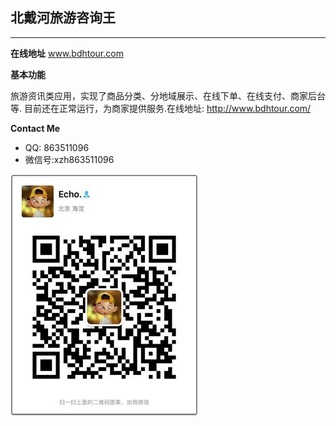 ## 北戴河旅游咨询王


----------

**在线地址**
www.bdhtour.com

**基本功能**

旅游资讯类应用，实现了商品分类、分地域展示、在线下单、在线支付、商家后台等. 目前还在正常运行，为商家提供服务.在线地址: http://www.bdhtour.com/ 

 **Contact Me**
 * QQ: 863511096
 * 微信号:xzh863511096
 <img src="https://github.com/echo-bupt/cloudprint/blob/master/wx.jpg" width = "300px" />
  



